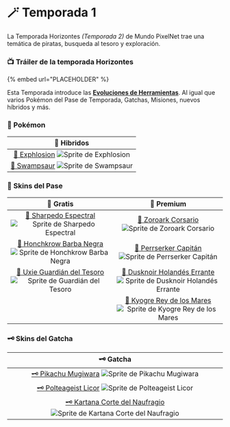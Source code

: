 # 🪄 Temporada 1

La Temporada Horizontes _(Temporada 2)_ de Mundo PixelNet trae una temática de piratas, busqueda al tesoro y exploración.

### 📺 Tráiler de la temporada Horizontes

{% embed url="PLACEHOLDER" %}

Esta Temporada introduce las [**Evoluciones de Herramientas**](../../funciones/evolucion.md). Al igual que varios Pokémon del Pase de Temporada, Gatchas, Misiones, nuevos híbridos y más.

### 📲 Pokémon

| 🧬 Hibridos |
| :------: |
| [🧬 Exphlosion](hibrido-exphlosion.md) ![Sprite de Exphlosion](../../images/pokemon/temporada-2/Exphlosion-sprite.png)|
| [🧬 Swampsaur](hibrido-swampsaur.md) ![Sprite de Swampsaur](../../images/pokemon/temporada-2/Swampsaur-sprite.png)|

### 🥇 Skins del Pase

  | 🥈 Gratis | 🥇 Premium |
  | :----: | :----: |
  | [🥈 Sharpedo Espectral](pase-sharpedo-espectral.md) ![Sprite de Sharpedo Espectral](../../images/pokemon/temporada-2/espectral1-sprite.png) | [🥇 Zoroark Corsario](pase-zoroark-corsario.md) ![Sprite de Zoroark Corsario](../../images/pokemon/temporada-2/corsario1-sprite.png) |
  | [🥈 Honchkrow Barba Negra](pase-honchkrow-barba-negra.md) ![Sprite de Honchkrow Barba Negra](../../images/pokemon/temporada-2/barbanegra-sprite.png) | [🥇 Perrserker Capitán](pase-perrserker-capitan.md) ![Sprite de Perrserker Capitán](../../images/pokemon/temporada-2/capitan-sprite.png) |
  | [🥈 Uxie Guardián del Tesoro](pase-uxie-guardian-del-tesoro.md) ![Sprite de Guardián del Tesoro](../../images/pokemon/temporada-2/guardiandeltesoro-sprite.png) |[🥇 Dusknoir Holandés Errante](pase-dusknoir-holandes-errante.md) ![Sprite de Dusknoir Holandés Errante](../../images/pokemon/temporada-2/holandeserrante-sprite.png)|
  || [🥇 Kyogre Rey de los Mares](pase-kyogre-rey-de-los-mares.md) ![Sprite de Kyogre Rey de los Mares](../../images/pokemon/temporada-2/reydelosmares-sprite.png) |

### 🗝️ Skins del Gatcha

| 🗝️ Gatcha |
| :---: |
| [🗝️ Pikachu Mugiwara](gatcha-pikachu-mugiwara.md) ![Sprite de Pikachu Mugiwara](../../images/pokemon/temporada-2/mugiwara-sprite.png)|
| [🗝️ Polteageist Licor](gatcha-polteageist-licor.md) ![Sprite de Polteageist Licor](../../images/pokemon/temporada-2/licor2-sprite.png)|
| [🗝️ Kartana Corte del Naufragio](gatcha-kartana-corte-del-naufragio.md) ![Sprite de Kartana Corte del Naufragio](../../images/pokemon/temporada-2/cortedelnaufragio-sprite.png)|
